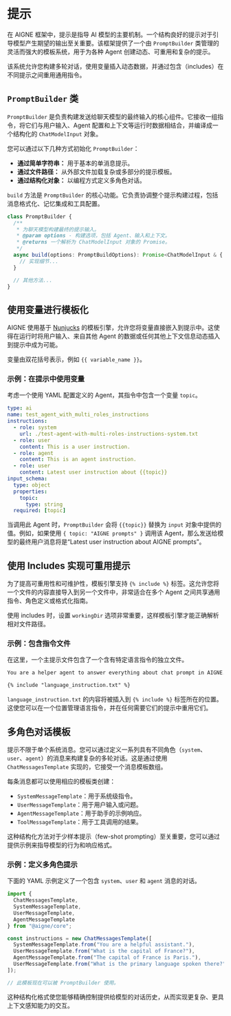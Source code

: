 # 提示

在 AIGNE 框架中，提示是指导 AI 模型的主要机制。一个结构良好的提示对于引导模型产生期望的输出至关重要。该框架提供了一个由 `PromptBuilder` 类管理的灵活而强大的模板系统，用于为各种 Agent 创建动态、可重用和复杂的提示。

该系统允许您构建多轮对话，使用变量插入动态数据，并通过包含（includes）在不同提示之间重用通用指令。

## `PromptBuilder` 类

`PromptBuilder` 是负责构建发送给聊天模型的最终输入的核心组件。它接收一组指令，将它们与用户输入、Agent 配置和上下文等运行时数据相结合，并编译成一个结构化的 `ChatModelInput` 对象。

您可以通过以下几种方式初始化 `PromptBuilder`：

*   **通过简单字符串：** 用于基本的单消息提示。
*   **通过文件路径：** 从外部文件加载复杂或多部分的提示模板。
*   **通过结构化对象：** 以编程方式定义多角色对话。

`build` 方法是 `PromptBuilder` 的核心功能。它负责协调整个提示构建过程，包括消息格式化、记忆集成和工具配置。

```typescript PromptBuilder 类 icon=logos:typescript
class PromptBuilder {
  /**
   * 为聊天模型构建最终的提示输入。
   * @param options - 构建选项，包括 Agent、输入和上下文。
   * @returns 一个解析为 ChatModelInput 对象的 Promise。
   */
  async build(options: PromptBuildOptions): Promise<ChatModelInput & { toolAgents?: Agent[] }> {
    // 实现细节...
  }

  // 其他方法...
}
```

## 使用变量进行模板化

AIGNE 使用基于 [Nunjucks](https://mozilla.github.io/nunjucks/) 的模板引擎，允许您将变量直接嵌入到提示中。这使得在运行时将用户输入、来自其他 Agent 的数据或任何其他上下文信息动态插入到提示中成为可能。

变量由双花括号表示，例如 `{{ variable_name }}`。

### 示例：在提示中使用变量

考虑一个使用 YAML 配置定义的 Agent，其指令中包含一个变量 `topic`。

```yaml test-agent-with-multi-roles-instructions.yaml icon=mdi:language-yaml
type: ai
name: test_agent_with_multi_roles_instructions
instructions:
  - role: system
    url: ./test-agent-with-multi-roles-instructions-system.txt
  - role: user
    content: This is a user instruction.
  - role: agent
    content: This is an agent instruction.
  - role: user
    content: Latest user instruction about {{topic}}
input_schema:
  type: object
  properties:
    topic:
      type: string
  required: [topic]
```

当调用此 Agent 时，`PromptBuilder` 会将 `{{topic}}` 替换为 `input` 对象中提供的值。例如，如果使用 `{ topic: "AIGNE prompts" }` 调用该 Agent，那么发送给模型的最终用户消息将是“Latest user instruction about AIGNE prompts”。

## 使用 Includes 实现可重用提示

为了提高可重用性和可维护性，模板引擎支持 `{% include %}` 标签。这允许您将一个文件的内容直接导入到另一个文件中，非常适合在多个 Agent 之间共享通用指令、角色定义或格式化指南。

使用 includes 时，设置 `workingDir` 选项非常重要，这样模板引擎才能正确解析相对文件路径。

### 示例：包含指令文件

在这里，一个主提示文件包含了一个含有特定语言指令的独立文件。

```markdown chat-prompt.md icon=mdi:markdown
You are a helper agent to answer everything about chat prompt in AIGNE.

{% include "language_instruction.txt" %}
```

`language_instruction.txt` 的内容将被插入到 `{% include %}` 标签所在的位置。这使您可以在一个位置管理语言指令，并在任何需要它们的提示中重用它们。

## 多角色对话模板

提示不限于单个系统消息。您可以通过定义一系列具有不同角色（`system`、`user`、`agent`）的消息来构建复杂的多轮对话。这是通过使用 `ChatMessagesTemplate` 实现的，它接受一个消息模板数组。

每条消息都可以使用相应的模板类创建：

*   `SystemMessageTemplate`：用于系统级指令。
*   `UserMessageTemplate`：用于用户输入或问题。
*   `AgentMessageTemplate`：用于助手的示例响应。
*   `ToolMessageTemplate`：用于工具调用的结果。

这种结构化方法对于少样本提示（few-shot prompting）至关重要，您可以通过提供示例来指导模型的行为和响应格式。

### 示例：定义多角色提示

下面的 YAML 示例定义了一个包含 `system`、`user` 和 `agent` 消息的对话。

```typescript 创建 ChatMessagesTemplate icon=logos:typescript
import {
  ChatMessagesTemplate,
  SystemMessageTemplate,
  UserMessageTemplate,
  AgentMessageTemplate
} from "@aigne/core";

const instructions = new ChatMessagesTemplate([
  SystemMessageTemplate.from("You are a helpful assistant."),
  UserMessageTemplate.from("What is the capital of France?"),
  AgentMessageTemplate.from("The capital of France is Paris."),
  UserMessageTemplate.from("What is the primary language spoken there?")
]);

// 此模板现在可以被 PromptBuilder 使用。
```

这种结构化格式使您能够精确控制提供给模型的对话历史，从而实现更复杂、更具上下文感知能力的交互。